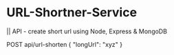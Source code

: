 # URL-Shortner-Service
|| API - create short url using Node, Express & MongoDB

POST api/url-shorten
{ "longUrl": "xyz" }
